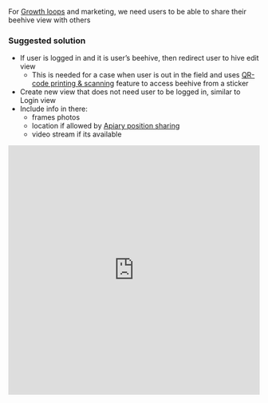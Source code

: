For [Growth loops](https://www.notion.so/Growth-loops-ee0adfb601b5474393fc412a7cc5837d?pvs=21) and marketing, we need users to be able to share their beehive view with others


### Suggested solution

- If user is logged in and it is user’s beehive, then redirect user to hive edit view
    - This is needed for a case when user is out in the field and uses [QR-code printing & scanning](https://www.notion.so/QR-code-printing-scanning-8a3c2b281f4e4d4c907e01f7ecc1f3fa?pvs=21) feature to access beehive from a sticker
- Create new view that does not need user to be logged in, similar to Login view
- Include info in there:
    - frames photos
    - location if allowed by [Apiary position sharing](https://www.notion.so/Apiary-position-sharing-d78e6d14915b49efbb8d8cba331d3542?pvs=21)
    - video stream if its available




<iframe width="100%" height="500" src="https://www.youtube.com/embed/AtnfPhO6s-4" title="Sharing beehive view" frameborder="0" allow="accelerometer; autoplay; clipboard-write; encrypted-media; gyroscope; picture-in-picture; web-share" referrerpolicy="strict-origin-when-cross-origin" allowfullscreen></iframe>

